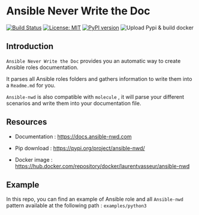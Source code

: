 # Ansible Never Write the Doc

[![Build Status](https://travis-ci.com/VasseurLaurent/ansible-nwd.svg?branch=master)](https://travis-ci.com/VasseurLaurent/ansible-nwd) [![License: MIT](https://img.shields.io/badge/License-MIT-yellow.svg)](https://opensource.org/licenses/MIT) [![PyPI version](https://badge.fury.io/py/ansible-nwd.svg)](https://badge.fury.io/py/ansible-nwd) ![Upload Pypi & build docker](https://github.com/VasseurLaurent/ansible-nwd/workflows/Upload%20Pypi%20&%20build%20docker/badge.svg)

## Introduction

``Ansible Never Write the Doc`` provides you an automatic way to create Ansible roles documentation.

It parses all Ansible roles folders and gathers information to write them into a ``Readme.md`` for you.

``Ansible-nwd`` is also compatible with ``molecule`` , it will parse your different scenarios and write them into your documentation file.

## Resources

* Documentation : https://docs.ansible-nwd.com

* Pip download : https://pypi.org/project/ansible-nwd/

* Docker image : https://hub.docker.com/repository/docker/laurentvasseur/ansible-nwd

## Example

In this repo, you can find an example of Ansible role and all ``Ansible-nwd`` pattern available at the following path : ``examples/python3``
